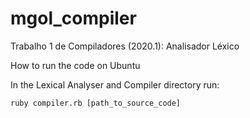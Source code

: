 # mgol_compiler
Trabalho 1 de Compiladores (2020.1): Analisador Léxico

How to run the code on Ubuntu

In the Lexical Analyser and Compiler directory run:

	ruby compiler.rb [path_to_source_code]
